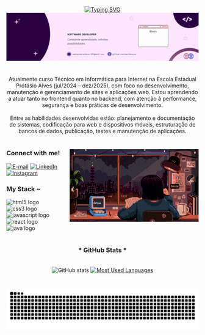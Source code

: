 <div align="center">
  <a href="https://git.io/typing-svg">
    <img src="https://readme-typing-svg.demolab.com?font=Fira+Code&weight=500&size=22&pause=1000&color=000000&center=true&vCenter=true&random=false&width=524&lines=Prazer,+Oscar+Ricardo" alt="Typing SVG">
  </a>
</div>


<img align="center" alt="" src="./src/header-gif.gif">

#

<p align="center">
  Atualmente curso Técnico em Informática para Internet na Escola Estadual Protásio Alves (jul/2024 – dez/2025), com foco no desenvolvimento, manutenção e gerenciamento de sites e aplicações web. Estou aprendendo a atuar tanto no frontend quanto no backend, com atenção à performance, segurança e boas práticas de desenvolvimento.
  <br><br>
  Entre as habilidades desenvolvidas estão: planejamento e documentação de sistemas, codificação para web e dispositivos móveis, estruturação de bancos de dados, publicação, testes e manutenção de aplicações.
</p>

#

<img align="right" alt="" height="190px" src="./src/study.gif">

<h3 align="left">Connect with me!</h3>

[![E-mail](https://img.shields.io/badge/-Email-000?style=for-the-badge&logo=microsoft-outlook&logoColor=FF00F6&color=FFF)](mailto:oscar.rsantos@gmail.com)
[![LinkedIn](https://img.shields.io/badge/-LinkedIn-000?style=for-the-badge&logo=linkedin&logoColor=FF00F6&color=FFF)](https://www.linkedin.com/in/oscarricardo)
[![Instagram](https://img.shields.io/badge/-Instagram-000?style=for-the-badge&logo=instagram&logoColor=FF00F6&color=FFF)](https://www.instagram.com/oscarricardo)

<h3 align="left">My Stack ~</h3>

<div align="left">
  <img src="https://cdn.jsdelivr.net/gh/devicons/devicon/icons/html5/html5-original.svg" height="25" alt="html5 logo"  />
  <img width="8" />
  <img src="https://cdn.jsdelivr.net/gh/devicons/devicon/icons/css3/css3-original.svg" height="25" alt="css3 logo"  />
  <img width="8" />
  <img src="https://cdn.jsdelivr.net/gh/devicons/devicon/icons/javascript/javascript-plain.svg" height="25" alt="javascript logo"  />
  <img width="8" />
  <img src="https://cdn.jsdelivr.net/gh/devicons/devicon/icons/react/react-original.svg" height="25" alt="react logo"  />
  <img width="8" />
  <img src="https://cdn.jsdelivr.net/gh/devicons/devicon/icons/java/java-original.svg" height="25" alt="java logo"  />
</div>

#

<div style="text-align: center;" align="center">
  <h3>* GitHub Stats *</h3>
  <br>
  <img src="https://github-readme-stats-git-masterrstaa-rickstaa.vercel.app/api?username=mari4souza&hide_title=true&show_icons=true&include_all_commits=false&count_private=true&line_height=25&hide=issues&bg_color=000&title_color=FF00F6&text_color=FFF&border_radius=3&border_color=36123c&icon_color=FF00F6&theme=jolly" alt="GitHub stats">

  <a href="https://github.com/mari4souza/github-readme-stats">
    <img src="https://github-readme-stats-git-masterrstaa-rickstaa.vercel.app/api/top-langs/?username=mari4souza&line_height=10&card_width=290&layout=compact&hide_title=false&count_private=true&langs_count=4&show_icons=true&title_color=FF00F6&hide=html,scss,less&bg_color=000&text_color=8B8B8B&border_radius=3&border_color=561760&count_private=true" alt="Most Used Languages">
  </a>
</div>


#
<p align="center">
  <picture>
    <source media="(prefers-color-scheme: dark)" srcset="https://raw.githubusercontent.com/oscarsevero/oscarsevero/output/github-contribution-grid-snake-dark.svg">
    <source media="(prefers-color-scheme: light)" srcset="https://raw.githubusercontent.com/oscarsevero/oscarsevero/output/github-contribution-grid-snake.svg">
    <img alt="github contribution grid snake animation" src="https://raw.githubusercontent.com/oscarsevero/oscarsevero/output/github-contribution-grid-snake.svg">
  </picture>
</p>

